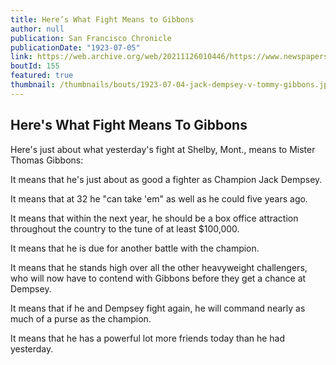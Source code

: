 ```yaml
---
title: Here’s What Fight Means to Gibbons
author: null
publication: San Francisco Chronicle
publicationDate: "1923-07-05"
link: https://web.archive.org/web/20211126010446/https://www.newspapers.com/clip/17082264/san-francisco-chronicle/
boutId: 155
featured: true
thumbnail: /thumbnails/bouts/1923-07-04-jack-dempsey-v-tommy-gibbons.jpg
---
```


## Here's What Fight Means To Gibbons

Here's just about what yesterday's fight at Shelby, Mont., means to Mister Thomas Gibbons:

It means that he's just about as good a fighter as Champion Jack Dempsey.

It means that at 32 he "can take 'em" as well as he could five years ago.

It means that within the next year, he should be a box office attraction throughout the country to the tune of at least $100,000.

It means that he is due for another battle with the champion.

It means that he stands high over all the other heavyweight challengers, who will now have to contend with Gibbons before they get a chance at Dempsey.

It means that if he and Dempsey fight again, he will command nearly as much of a purse as the champion.

It means that he has a powerful lot more friends today than he had yesterday.
